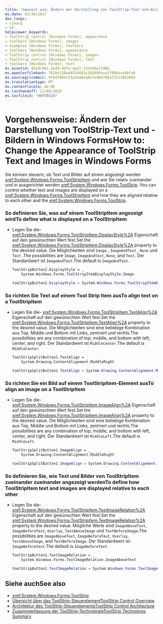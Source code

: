 ```yaml
---
title: 'Gewusst wie: Ändern der Darstellung von ToolStrip-Text und-Bildern'
ms.date: 03/30/2017
dev_langs:
- csharp
- vb
helpviewer_keywords:
- ToolStrip control [Windows Forms], appearance
- toolbars [Windows Forms], images
- examples [Windows Forms], toolbars
- toolbars [Windows Forms], appearance
- ToolStrip control [Windows Forms], images
- ToolStrip control [Windows Forms], text
- toolbars [Windows Forms], text
ms.assetid: d62dc9d1-2edd-4dfa-aed7-1335d6e13d86
ms.openlocfilehash: 7816e138e44554683c201895ece1f886ace8bfa6
ms.sourcegitcommit: 9f6df084c53a3da0ea657ed0d708a72213683084
ms.translationtype: MT
ms.contentlocale: de-DE
ms.lasthandoff: 12/09/2020
ms.locfileid: "96976524"
---
```

# <a name="how-to-change-the-appearance-of-toolstrip-text-and-images-in-windows-forms"></a><span data-ttu-id="b31d1-102">Vorgehensweise: Ändern der Darstellung von ToolStrip-Text und -Bildern in Windows Forms</span><span class="sxs-lookup"><span data-stu-id="b31d1-102">How to: Change the Appearance of ToolStrip Text and Images in Windows Forms</span></span>
<span data-ttu-id="b31d1-103">Sie können steuern, ob Text und Bilder auf einem angezeigt werden <xref:System.Windows.Forms.ToolStripItem> und wie Sie relativ zueinander und in ausgerichtet werden <xref:System.Windows.Forms.ToolStrip> .</span><span class="sxs-lookup"><span data-stu-id="b31d1-103">You can control whether text and images are displayed on a <xref:System.Windows.Forms.ToolStripItem> and how they are aligned relative to each other and the <xref:System.Windows.Forms.ToolStrip>.</span></span>  
  
### <a name="to-define-what-is-displayed-on-a-toolstripitem"></a><span data-ttu-id="b31d1-104">So definieren Sie, was auf einem ToolStripItem angezeigt wird</span><span class="sxs-lookup"><span data-stu-id="b31d1-104">To define what is displayed on a ToolStripItem</span></span>  
  
- <span data-ttu-id="b31d1-105">Legen Sie die- <xref:System.Windows.Forms.ToolStripItem.DisplayStyle%2A> Eigenschaft auf den gewünschten Wert fest.</span><span class="sxs-lookup"><span data-stu-id="b31d1-105">Set the <xref:System.Windows.Forms.ToolStripItem.DisplayStyle%2A> property to the desired value.</span></span> <span data-ttu-id="b31d1-106">Die Möglichkeiten sind `Image` , `ImageAndText` , `None` und `Text` .</span><span class="sxs-lookup"><span data-stu-id="b31d1-106">The possibilities are `Image`, `ImageAndText`, `None`, and `Text`.</span></span> <span data-ttu-id="b31d1-107">Der Standardwert ist `ImageAndText`.</span><span class="sxs-lookup"><span data-stu-id="b31d1-107">The default is `ImageAndText`.</span></span>  
  
    ```vb  
    ToolStripButton2.DisplayStyle = _  
        System.Windows.Forms.ToolStripItemDisplayStyle.Image  
    ```  
  
    ```csharp  
    toolStripButton2.DisplayStyle = System.Windows.Forms.ToolStripItemDisplayStyle.Image;  
    ```  
  
### <a name="to-align-text-on-a-toolstripitem"></a><span data-ttu-id="b31d1-108">So richten Sie Text auf einem Tool Strip Item aus</span><span class="sxs-lookup"><span data-stu-id="b31d1-108">To align text on a ToolStripItem</span></span>  
  
- <span data-ttu-id="b31d1-109">Legen Sie die- <xref:System.Windows.Forms.ToolStripItem.TextAlign%2A> Eigenschaft auf den gewünschten Wert fest.</span><span class="sxs-lookup"><span data-stu-id="b31d1-109">Set the <xref:System.Windows.Forms.ToolStripItem.TextAlign%2A> property to the desired value.</span></span> <span data-ttu-id="b31d1-110">Die Möglichkeiten sind eine beliebige Kombination aus Top, Middle und Bottom mit Links, zentriert und rechts.</span><span class="sxs-lookup"><span data-stu-id="b31d1-110">The possibilities are any combination of top, middle, and bottom with left, center, and right.</span></span> <span data-ttu-id="b31d1-111">Der Standardwert ist `MiddleCenter`.</span><span class="sxs-lookup"><span data-stu-id="b31d1-111">The default is `MiddleCenter`.</span></span>  
  
    ```vb  
    ToolStripSplitButton1.TextAlign = _  
        System.Drawing.ContentAlignment.MiddleRight  
    ```  
  
    ```csharp  
    toolStripSplitButton1.TextAlign = System.Drawing.ContentAlignment.MiddleRight;  
    ```  
  
### <a name="to-align-an-image-on-a-toolstripitem"></a><span data-ttu-id="b31d1-112">So richten Sie ein Bild auf einem ToolStripItem-Element aus</span><span class="sxs-lookup"><span data-stu-id="b31d1-112">To align an image on a ToolStripItem</span></span>  
  
- <span data-ttu-id="b31d1-113">Legen Sie die- <xref:System.Windows.Forms.ToolStripItem.ImageAlign%2A> Eigenschaft auf den gewünschten Wert fest.</span><span class="sxs-lookup"><span data-stu-id="b31d1-113">Set the <xref:System.Windows.Forms.ToolStripItem.ImageAlign%2A> property to the desired value.</span></span> <span data-ttu-id="b31d1-114">Die Möglichkeiten sind eine beliebige Kombination aus Top, Middle und Bottom mit Links, zentriert und rechts.</span><span class="sxs-lookup"><span data-stu-id="b31d1-114">The possibilities are any combination of top, middle, and bottom with left, center, and right.</span></span> <span data-ttu-id="b31d1-115">Der Standardwert ist `MiddleLeft`.</span><span class="sxs-lookup"><span data-stu-id="b31d1-115">The default is `MiddleLeft`.</span></span>  
  
    ```vb  
    ToolStripSplitButton1.ImageAlign = _  
        System.Drawing.ContentAlignment.MiddleRight  
    ```  
  
    ```csharp  
    toolStripSplitButton1.ImageAlign = System.Drawing.ContentAlignment.MiddleRight;  
    ```  
  
### <a name="to-define-how-toolstripitem-text-and-images-are-displayed-relative-to-each-other"></a><span data-ttu-id="b31d1-116">So definieren Sie, wie Text und Bilder von ToolStripItem zueinander zueinander angezeigt werden</span><span class="sxs-lookup"><span data-stu-id="b31d1-116">To define how ToolStripItem text and images are displayed relative to each other</span></span>  
  
- <span data-ttu-id="b31d1-117">Legen Sie die- <xref:System.Windows.Forms.ToolStripItem.TextImageRelation%2A> Eigenschaft auf den gewünschten Wert fest.</span><span class="sxs-lookup"><span data-stu-id="b31d1-117">Set the <xref:System.Windows.Forms.ToolStripItem.TextImageRelation%2A> property to the desired value.</span></span> <span data-ttu-id="b31d1-118">Mögliche Werte sind `ImageAboveText`, `ImageBeforeText`, `Overlay`, `TextAboveImage` und `TextBeforeImage`.</span><span class="sxs-lookup"><span data-stu-id="b31d1-118">The possibilities are `ImageAboveText`, `ImageBeforeText`, `Overlay`, `TextAboveImage`, and `TextBeforeImage`.</span></span> <span data-ttu-id="b31d1-119">Der Standardwert ist `ImageBeforeText`.</span><span class="sxs-lookup"><span data-stu-id="b31d1-119">The default is `ImageBeforeText`.</span></span>  
  
    ```vb  
    ToolStripButton1.TextImageRelation = _  
        System.Windows.Forms.TextImageRelation.ImageAboveText  
    ```  
  
    ```csharp  
    toolStripButton1.TextImageRelation = System.Windows.Forms.TextImageRelation.ImageAboveText;  
    ```  
  
## <a name="see-also"></a><span data-ttu-id="b31d1-120">Siehe auch</span><span class="sxs-lookup"><span data-stu-id="b31d1-120">See also</span></span>

- <xref:System.Windows.Forms.ToolStrip>
- [<span data-ttu-id="b31d1-121">Übersicht über das ToolStrip-Steuerelement</span><span class="sxs-lookup"><span data-stu-id="b31d1-121">ToolStrip Control Overview</span></span>](toolstrip-control-overview-windows-forms.md)
- [<span data-ttu-id="b31d1-122">Architektur des ToolStrip-Steuerelements</span><span class="sxs-lookup"><span data-stu-id="b31d1-122">ToolStrip Control Architecture</span></span>](toolstrip-control-architecture.md)
- [<span data-ttu-id="b31d1-123">Zusammenfassung der ToolStrip-Technologie</span><span class="sxs-lookup"><span data-stu-id="b31d1-123">ToolStrip Technology Summary</span></span>](toolstrip-technology-summary.md)
